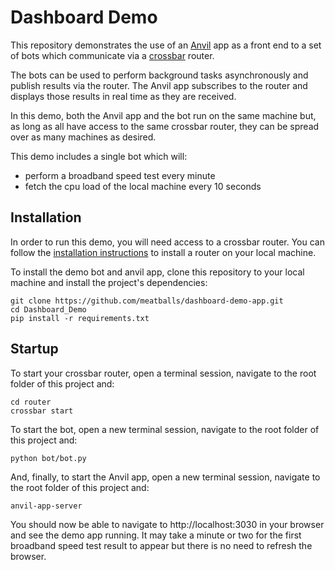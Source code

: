 # Dashboard Demo

This repository demonstrates the use of an [Anvil](https://anvil.works) app as a front
end to a set of bots which communicate via a [crossbar](https://crossbar.io) router.

The bots can be used to perform background tasks asynchronously and publish results via
the router. The Anvil app subscribes to the router and displays those results in real
time as they are received.

In this demo, both the Anvil app and the bot run on the same machine but, as long as all
have access to the same crossbar router, they can be spread over as many machines as
desired.

This demo includes a single bot which will:

* perform a broadband speed test every minute
* fetch the cpu load of the local machine every 10 seconds

## Installation

In order to run this demo, you will need access to a crossbar router. You can follow the
[installation instructions](https://crossbar.io/docs/Installation) to install a router
on your local machine.

To install the demo bot and anvil app, clone this repository to your local machine and
install the project's dependencies:

```
git clone https://github.com/meatballs/dashboard-demo-app.git
cd Dashboard_Demo
pip install -r requirements.txt
```

## Startup

To start your crossbar router, open a terminal session, navigate to the root folder
of this project and:

```
cd router
crossbar start
```

To start the bot, open a new terminal session, navigate to the root folder of this
project and:

```
python bot/bot.py
```

And, finally, to start the Anvil app, open a new terminal session, navigate to the root
folder of this project and:

```
anvil-app-server
```

You should now be able to navigate to http://localhost:3030 in your browser and see the
demo app running. It may take a minute or two for the first broadband speed test result
to appear but there is no need to refresh the browser.
